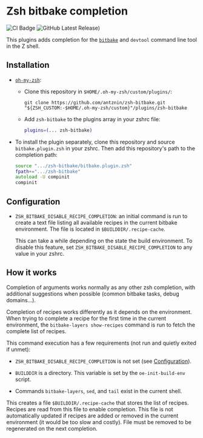 # Zsh bitbake completion

![CI Badge](https://github.com/antznin/zsh-bitbake/actions/workflows/main.yml/badge.svg)
![GitHub Latest Release)](https://img.shields.io/github/v/release/antznin/zsh-bitbake?logo=github)

This plugins adds completion for the
[`bitbake`](https://git.openembedded.org/bitbake) and `devtool` command line
tool in the Z shell.

## Installation

* [`oh-my-zsh`](https://ohmyz.sh):

  * Clone this repository in `$HOME/.oh-my-zsh/custom/plugins/`:

    ```shell
    git clone https://github.com/antznin/zsh-bitbake.git "${ZSH_CUSTOM:-$HOME/.oh-my-zsh/custom}"/plugins/zsh-bitbake
    ```

  * Add `zsh-bitbake` to the plugins array in your zshrc file:

    ```zsh
    plugins=(... zsh-bitbake)
    ```

* To install the plugin separately, clone this repository and source
  `bitbake.plugin.zsh` in your zshrc. Then add this repository's path to the
  completion path:

  ```zsh
  source ".../zsh-bitbake/bitbake.plugin.zsh"
  fpath+=".../zsh-bitbake"
  autoload -U compinit
  compinit
  ```

## Configuration

* `ZSH_BITBAKE_DISABLE_RECIPE_COMPLETION`: an initial command is run to create a
  text file listing all available recipes in the current bitbake environment.
  The file is located in `$BUILDDIR/.recipe-cache`.

  This can take a while depending on the state the build environment. To disable
  this feature, set `ZSH_BITBAKE_DISABLE_RECIPE_COMPLETION` to any value in your
  zshrc.

## How it works

Completion of arguments works normally as any other zsh completion, with
additional suggestions when possible (common bitbake tasks, debug domains…).

Completion of recipes works differently as it depends on the environment. When
trying to complete a recipe for the first time in the current environment, the
`bitbake-layers show-recipes` command is run to fetch the complete list of
recipes.

This command execution has a few requirements (not run and quietly exited if
unmet):

* `ZSH_BITBAKE_DISABLE_RECIPE_COMPLETION` is not set (see
  [Configuration](#configuration)).

* `BUILDDIR` is a directory. This variable is set by the `oe-init-build-env`
  script.

* Commands `bitbake-layers`, `sed`, and `tail` exist in the current shell.

This creates a file `$BUILDDIR/.recipe-cache` that stores the list of recipes.
Recipes are read from this file to enable completion. This file is not
automatically updated if recipes are added or removed in the current environment
(it would be too slow and costly). File must be removed to be regenerated on the
next completion.
